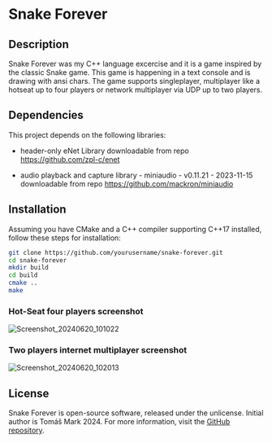 # Snake Forever

## Description

Snake Forever was my C++ language excercise and it is a game inspired by the classic Snake game. This game is happening in a text console and is drawing with ansi chars. The game supports singleplayer, multiplayer like a hotseat up to four players or network multiplayer via UDP up to two players.

## Dependencies

This project depends on the following libraries:

- header-only eNet Library
  downloadable from repo https://github.com/zpl-c/enet

- audio playback and capture library - miniaudio - v0.11.21 - 2023-11-15
  downloadable from repo https://github.com/mackron/miniaudio

## Installation

Assuming you have CMake and a C++ compiler supporting C++17 installed, follow these steps for installation:

```bash
git clone https://github.com/yourusername/snake-forever.git
cd snake-forever
mkdir build
cd build
cmake ..
make
```

### Hot-Seat four players screenshot

![Screenshot_20240620_101022](https://github.com/tomasmark79/snake-forever/assets/44719504/035afc46-08f0-4b6e-8d87-91f33fd622b5)

### Two players internet multiplayer screenshot

![Screenshot_20240620_102013](https://github.com/tomasmark79/snake-forever/assets/44719504/14824aec-fdcf-4b5f-a1a6-53f747d8d1d4)


## License
Snake Forever is open-source software, released under the unlicense. Initial author is Tomáš Mark 2024.
For more information, visit the [GitHub repository](https://github.com/tomasmark79/snake-forever).

